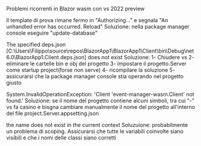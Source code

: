 Problemi ricorrenti in Blazor wasm con vs 2022 preview

Il template di prova rimane fermo in "Authorizing..." e segnala "An unhandled error has occurred. Reload"
Soluzione: nella package manager console eseguire "update-database"

The specified deps.json [C:\Users\Filippo\source\repos\BlazorApp1\BlazorApp1\Client\bin\Debug\net6.0\BlazorApp1.Client.deps.json] does not exist
Soluzione:
1- Chiudere vs
2- eliminare le cartelle bin e obj del progetto
3- impostare il progetto.Server come startup project(forse non serve)
4- ricompilare la soluzione
5- assicurarsi che la package manager console stia operando nel progetto giusto

System.InvalidOperationException: 'Client 'event-manager-wasm.Client' not found.'
Soluzione: se il nome del progetto contiene alcuni simboli, tra cui "-" vs fa casino e bisgna cambiare manualmente il nome del progetto all'interno del file project.Server.appsetting.json

the name does not exist in the current context
Soluzuione: probabilmente un problema di scoping. Assicurarsi che tutte le variabili coinvolte siano visibili e che i nomi delle classi siano corretti
